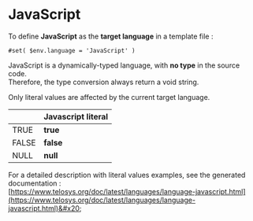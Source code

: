 # JavaScript

To define **JavaScript** as the **target language** in a template file :

```
#set( $env.language = 'JavaScript' )
```



JavaScript is a dynamically-typed language, with **no type** in the source code. \
Therefore, the type conversion always return a void string.

Only literal values are affected by the current target language.

|        | Javascript literal |
| ------ | ------------------ |
| TRUE   | **true**           |
|  FALSE | **false**          |
|  NULL  | **null**           |



For a detailed description with literal values examples, see the generated documentation : \
&#x20; [https://www.telosys.org/doc/latest/languages/language-javascript.html](https://www.telosys.org/doc/latest/languages/language-javascript.html)&#x20;
